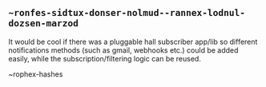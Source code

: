 ## `~ronfes-sidtux-donser-nolmud--rannex-lodnul-dozsen-marzod`
It would be cool if there was a pluggable hall subscriber app/lib so different notifications methods (such as gmail, webhooks etc.) could be added easily, while the subscription/filtering logic can be reused. 

~rophex-hashes